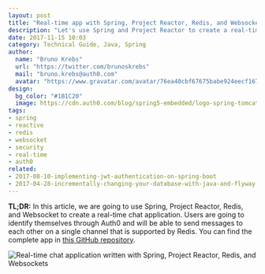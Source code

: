 ```yaml
---
layout: post
title: "Real-time app with Spring, Project Reactor, Redis, and Websockets"
description: "Let's use Spring and Project Reactor to create a real-time chat application."
date: 2017-11-15 10:03
category: Technical Guide, Java, Spring
author:
  name: "Bruno Krebs"
  url: "https://twitter.com/brunoskrebs"
  mail: "bruno.krebs@auth0.com"
  avatar: "https://www.gravatar.com/avatar/76ea40cbf67675babe924eecf167b9b8?s=60"
design:
  bg_color: "#1B1C20"
  image: https://cdn.auth0.com/blog/spring5-embedded/logo-spring-tomcat-gradle.png
tags:
- spring
- reactive
- redis
- websocket
- security
- real-time
- auth0
related:
- 2017-08-10-implementing-jwt-authentication-on-spring-boot
- 2017-04-28-incrementally-changing-your-database-with-java-and-flyway
---
```


**TL;DR:** In this article, we are going to use Spring, Project Reactor, Redis, and Websocket to create a real-time chat application. Users are going to identify themselves through Auth0 and will be able to send messages to each other on a single channel that is supported by Redis. You can find the complete app in [this GitHub repository](https://github.com/auth0-blog/spring-reactive-websocket).

![Real-time chat application written with Spring, Project Reactor, Redis, and Websockets](https://cdn.auth0.com/blog/spring-reactive/real-time-chap.png)

